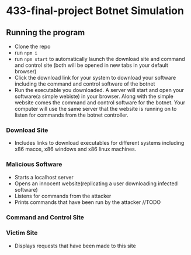 # 433-final-project Botnet Simulation

## Running the program 
* Clone the repo
* run `npm i`
* run `npm start` to automatically launch the download site and command and control site (both will be opened in new tabs in your default browser)
* Click the download link for your system to download your software including the command and control software of the botnet
* Run the executable you downloaded. A server will start and open your software(a simple webiste) in your browser. Along with the simple website comes the command and control software for the botnet. Your computer will use the same server that the website is running on to listen for commands from the botnet controller.



### Download Site
* Includes links to download executables for different systems including x86 macos, x86 windows and x86 linux machines.

### Malicious Software
* Starts a localhost server
* Opens an innocent website(replicating a user downloading infected software)
* Listens for commands from the attacker
* Prints commands that have been run by the attacker //TODO

### Command and Control Site



### Victim Site
* Displays requests that have been made to this site


